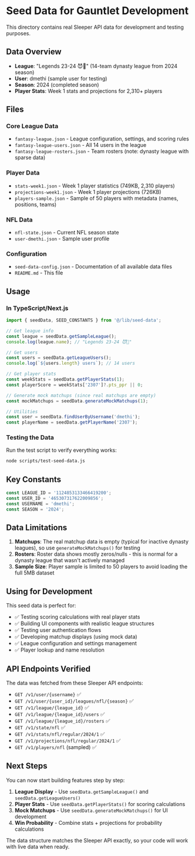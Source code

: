 # Seed Data for Gauntlet Development

This directory contains real Sleeper API data for development and testing purposes.

## Data Overview

- **League**: "Legends 23-24 😈🏈" (14-team dynasty league from 2024 season)
- **User**: dmethi (sample user for testing)
- **Season**: 2024 (completed season)
- **Player Stats**: Week 1 stats and projections for 2,310+ players

## Files

### Core League Data
- `fantasy-league.json` - League configuration, settings, and scoring rules
- `fantasy-league-users.json` - All 14 users in the league
- `fantasy-league-rosters.json` - Team rosters (note: dynasty league with sparse data)

### Player Data  
- `stats-week1.json` - Week 1 player statistics (749KB, 2,310 players)
- `projections-week1.json` - Week 1 player projections (726KB)
- `players-sample.json` - Sample of 50 players with metadata (names, positions, teams)

### NFL Data
- `nfl-state.json` - Current NFL season state
- `user-dmethi.json` - Sample user profile

### Configuration
- `seed-data-config.json` - Documentation of all available data files
- `README.md` - This file

## Usage

### In TypeScript/Next.js

```typescript
import { seedData, SEED_CONSTANTS } from '@/lib/seed-data';

// Get league info
const league = seedData.getSampleLeague();
console.log(league.name); // "Legends 23-24 😈🏈"

// Get users
const users = seedData.getLeagueUsers();
console.log(`${users.length} users`); // 14 users

// Get player stats
const weekStats = seedData.getPlayerStats(1);
const playerScore = weekStats['2307']?.pts_ppr || 0;

// Generate mock matchups (since real matchups are empty)
const mockMatchups = seedData.generateMockMatchups(1);

// Utilities
const user = seedData.findUserByUsername('dmethi');
const playerName = seedData.getPlayerName('2307');
```

### Testing the Data

Run the test script to verify everything works:

```bash
node scripts/test-seed-data.js
```

## Key Constants

```typescript
const LEAGUE_ID = '1124853133466419200';
const USER_ID = '465307317622009856'; 
const USERNAME = 'dmethi';
const SEASON = '2024';
```

## Data Limitations

1. **Matchups**: The real matchup data is empty (typical for inactive dynasty leagues), so use `generateMockMatchups()` for testing
2. **Rosters**: Roster data shows mostly zeros/nulls - this is normal for a dynasty league that wasn't actively managed
3. **Sample Size**: Player sample is limited to 50 players to avoid loading the full 5MB dataset

## Using for Development

This seed data is perfect for:

- ✅ Testing scoring calculations with real player stats
- ✅ Building UI components with realistic league structures  
- ✅ Testing user authentication flows
- ✅ Developing matchup displays (using mock data)
- ✅ League configuration and settings management
- ✅ Player lookup and name resolution

## API Endpoints Verified

The data was fetched from these Sleeper API endpoints:

- `GET /v1/user/{username}` ✅
- `GET /v1/user/{user_id}/leagues/nfl/{season}` ✅  
- `GET /v1/league/{league_id}` ✅
- `GET /v1/league/{league_id}/users` ✅
- `GET /v1/league/{league_id}/rosters` ✅
- `GET /v1/state/nfl` ✅
- `GET /v1/stats/nfl/regular/2024/1` ✅
- `GET /v1/projections/nfl/regular/2024/1` ✅
- `GET /v1/players/nfl` (sampled) ✅

## Next Steps

You can now start building features step by step:

1. **League Display** - Use `seedData.getSampleLeague()` and `seedData.getLeagueUsers()`
2. **Player Stats** - Use `seedData.getPlayerStats()` for scoring calculations
3. **Mock Matchups** - Use `seedData.generateMockMatchups()` for UI development
4. **Win Probability** - Combine stats + projections for probability calculations

The data structure matches the Sleeper API exactly, so your code will work with live data when ready. 